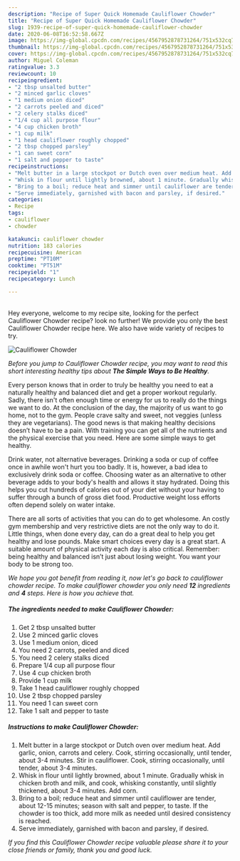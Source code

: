 ```yaml
---
description: "Recipe of Super Quick Homemade Cauliflower Chowder"
title: "Recipe of Super Quick Homemade Cauliflower Chowder"
slug: 1939-recipe-of-super-quick-homemade-cauliflower-chowder
date: 2020-06-08T16:52:58.667Z
image: https://img-global.cpcdn.com/recipes/4567952878731264/751x532cq70/cauliflower-chowder-recipe-main-photo.jpg
thumbnail: https://img-global.cpcdn.com/recipes/4567952878731264/751x532cq70/cauliflower-chowder-recipe-main-photo.jpg
cover: https://img-global.cpcdn.com/recipes/4567952878731264/751x532cq70/cauliflower-chowder-recipe-main-photo.jpg
author: Miguel Coleman
ratingvalue: 3.3
reviewcount: 10
recipeingredient:
- "2 tbsp unsalted butter"
- "2 minced garlic cloves"
- "1 medium onion diced"
- "2 carrots peeled and diced"
- "2 celery stalks diced"
- "1/4 cup all purpose flour"
- "4 cup chicken broth"
- "1 cup milk"
- "1 head cauliflower roughly chopped"
- "2 tbsp chopped parsley"
- "1 can sweet corn"
- "1 salt and pepper to taste"
recipeinstructions:
- "Melt butter in a large stockpot or Dutch oven over medium heat. Add garlic, onion, carrots and celery. Cook, stirring occasionally, until tender, about 3-4 minutes. Stir in cauliflower. Cook, stirring occasionally, until tender, about 3-4 minutes."
- "Whisk in flour until lightly browned, about 1 minute. Gradually whisk in chicken broth and milk, and cook, whisking constantly, until slightly thickened, about 3-4 minutes. Add corn."
- "Bring to a boil; reduce heat and simmer until cauliflower are tender, about 12-15 minutes; season with salt and pepper, to taste. If the chowder is too thick, add more milk as needed until desired consistency is reached."
- "Serve immediately, garnished with bacon and parsley, if desired."
categories:
- Recipe
tags:
- cauliflower
- chowder

katakunci: cauliflower chowder 
nutrition: 183 calories
recipecuisine: American
preptime: "PT10M"
cooktime: "PT51M"
recipeyield: "1"
recipecategory: Lunch

---
```

<br>
Hey everyone, welcome to my recipe site, looking for the perfect Cauliflower Chowder recipe? look no further! We provide you only the best Cauliflower Chowder recipe here. We also have wide variety of recipes to try.
<br>


![Cauliflower Chowder](https://img-global.cpcdn.com/recipes/4567952878731264/751x532cq70/cauliflower-chowder-recipe-main-photo.jpg)

<i>Before you jump to Cauliflower Chowder recipe, you may want to read this short interesting healthy tips about <strong>The Simple Ways to Be Healthy</strong>.</i>

Every person knows that in order to truly be healthy you need to eat a naturally healthy and balanced diet and get a proper workout regularly. Sadly, there isn't often enough time or energy for us to really do the things we want to do. At the conclusion of the day, the majority of us want to go home, not to the gym. People crave salty and sweet, not veggies (unless they are vegetarians). The good news is that making healthy decisions doesn’t have to be a pain. With training you can get all of the nutrients and the physical exercise that you need. Here are some simple ways to get healthy.

Drink water, not alternative beverages. Drinking a soda or cup of coffee once in awhile won't hurt you too badly. It is, however, a bad idea to exclusively drink soda or coffee. Choosing water as an alternative to other beverage adds to your body's health and allows it stay hydrated. Doing this helps you cut hundreds of calories out of your diet without your having to suffer through a bunch of gross diet food. Productive weight loss efforts often depend solely on water intake.

There are all sorts of activities that you can do to get wholesome. An costly gym membership and very restrictive diets are not the only way to do it. Little things, when done every day, can do a great deal to help you get healthy and lose pounds. Make smart choices every day is a great start. A suitable amount of physical activity each day is also critical. Remember: being healthy and balanced isn’t just about losing weight. You want your body to be strong too. 


<i>We hope you got benefit from reading it, now let's go back to cauliflower chowder recipe. To make cauliflower chowder you only need <strong>12</strong> ingredients and <strong>4</strong> steps. Here is how you achieve that.
</i>

##### The ingredients needed to make Cauliflower Chowder:

1. Get 2 tbsp unsalted butter
1. Use 2 minced garlic cloves
1. Use 1 medium onion, diced
1. You need 2 carrots, peeled and diced
1. You need 2 celery stalks diced
1. Prepare 1/4 cup all purpose flour
1. Use 4 cup chicken broth
1. Provide 1 cup milk
1. Take 1 head cauliflower roughly chopped
1. Use 2 tbsp chopped parsley
1. You need 1 can sweet corn
1. Take 1 salt and pepper to taste


##### Instructions to make Cauliflower Chowder:

1. Melt butter in a large stockpot or Dutch oven over medium heat. Add garlic, onion, carrots and celery. Cook, stirring occasionally, until tender, about 3-4 minutes. Stir in cauliflower. Cook, stirring occasionally, until tender, about 3-4 minutes.
1. Whisk in flour until lightly browned, about 1 minute. Gradually whisk in chicken broth and milk, and cook, whisking constantly, until slightly thickened, about 3-4 minutes. Add corn.
1. Bring to a boil; reduce heat and simmer until cauliflower are tender, about 12-15 minutes; season with salt and pepper, to taste. If the chowder is too thick, add more milk as needed until desired consistency is reached.
1. Serve immediately, garnished with bacon and parsley, if desired.


<i>If you find this Cauliflower Chowder recipe valuable please share it to your close friends or family, thank you and good luck.</i>
